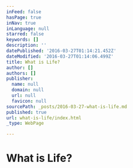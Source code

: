 ```yaml
---
inFeed: false
hasPage: true
inNav: true
inLanguage: null
starred: false
keywords: []
description: ''
datePublished: '2016-03-27T01:14:21.452Z'
dateModified: '2016-03-27T01:14:06.499Z'
title: What is Life?
author: []
authors: []
publisher:
  name: null
  domain: null
  url: null
  favicon: null
sourcePath: _posts/2016-03-27-what-is-life.md
published: true
url: what-is-life/index.html
_type: WebPage

---
```

# What is Life?
